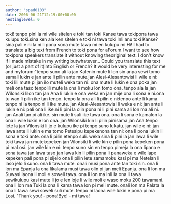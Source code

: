 ```yaml
---
author: "spad0103"
date: 2006-06-21T12:19:00+00:00
nestinglevel: 0
---
```

toki! tenpo pini la mi wile sitelen e toki tan toki Kanse tawa tokipona tawa kulupu toki.sina ken ala ken sitelen e toki ni tawa toki Inli anu toki Kanse?sina pali e ni la ni li pona sona mute tawa mi en kulupu mi.Hi! I had to translate a big text from French to toki pona for aForum.I want to see how tokipona speakers translate it without knowing theoriginal text. I don't know if I made mistake in my writing butwhatever... Could you translate this text (or just a part of it)into English or French? It would be very interesting for me and myforum:"tenpo suno ali la jan Kalenin mute li lon sin anpa sewi tomo samali lukin e jan ante li pilin ante mute.jan Alesi-Alesantowisi li wile e ni: toki lili mute pi jan ilo muteli weka tan ni: ona mute li lukin e ona poka jan meli ona taso tenpolili mute la ona li moku lon tomo ona. tenpo ala la jan Wilonsiki lilon tan jan Ana li lukin e ona weka en jan mije ona li sona e ni.ona tu wan li pilin ike tan tenpo. tenpo la ona ali li pilin e ni:tenpo ante li kama. tenpo ni la tenpo ni li ike mute. jan Alesi-Alesantowisi li weka e ni: jan ante li lukin e ni: pali ona li ike.ni li pini la olin pona ni li pini sama ali lon ma ali ni. jan Anali tan pi ali ike. sin mute li suli ike tawa ona. ona li sona e kamalon la ona li wile lukin e lon ona. jan Wilonsiki kin li pilin pinisama jan Ana.tenpo lete la jan Vilonsiki li jo e kulupu ike pi tenpo suno lukatu. jan wile e ni: jan lawa ante li lukin e ma tomo Petesipu kepekenona tan ni: ona li pona lukin li sona e toki ante. ona li pilin etenpo suli. weka sina li pini la jan lawa li wile toki tawa jan mutekepeken jan Vilonsiki li wile kin e pilin pona kepeken pona pi maLosi. jan wile kin e ni: tenpo suno sin en tenpo pimeja la ona lipana e sona tawa jan lawa taso jan lawa kin li pilin pona li panaweka e wile lape kepeken pali pona pi sijelo ona li pilin lete samamoku kasi pi ma Netelan li laso jelo li suno. ona li tawa mute. onali musi pona ante tan toki sin. ona li lon ma Epanja la ona likalama musi tawa olin pi jan meli Epanja. ona li lon ma Suwasi laona li moli e soweli tawa. ona li lon ma Inli la ona li tawa sewikulupu kasi mute li jo e len loje li wile moli e waso moku 200 tawamani. ona li lon ma Tuki la ona li kama tawa lon pi meli mute. onali lon ma Palata la ona li tawa sewi soweli suli mute. tenpo ni laona wile lukin e pona pi ma Losi. "Thank you! - pona!Bye! - mi tawa!
